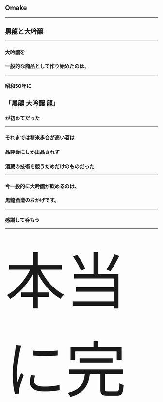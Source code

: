 ## Omake

---

## 黒龍と大吟醸

---

### 大吟醸を
### 一般的な商品として作り始めたのは、

---

### 昭和50年に
## 「黒龍 大吟醸 龍」
### が初めてだった

---

### それまでは精米歩合が高い酒は
### 品評会にしか出品されず
### 酒蔵の技術を競うためだけのものだった 

---

### 今一般的に大吟醸が飲めるのは、
### 黒龍酒造のおかげです。

---

### 感謝して呑もう

---

<span style="font-size: 150pt;">本当に完</span>
